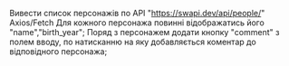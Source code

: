 Вивести список персонажів по API "https://swapi.dev/api/people/"  Axios/Fetch
Для кожного персонажа повинні відображатись його "name","birth_year";
Поряд з персонажем додати кнопку "comment" з полем вводу, по натисканню на яку добавляється коментар до відповідного персонажа;